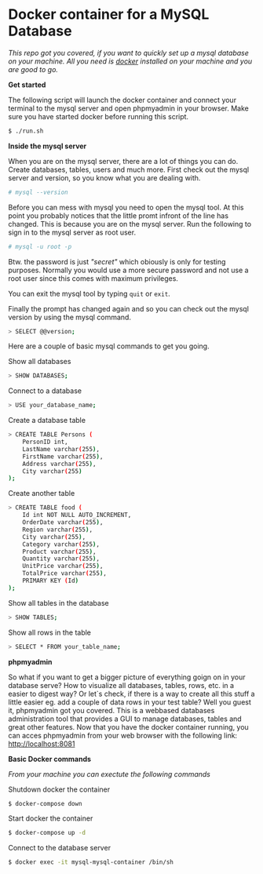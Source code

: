 # Docker container for a MySQL Database

*This repo got you covered, if you want to quickly set up a mysql database on your machine. All you need is [docker](htttp://docker.com) installed on your machine and you are good to go.*

**Get started**

The following script will launch the docker container and connect your terminal to the mysql server and open phpmyadmin in your browser. Make sure you have started docker before running this script.

```bash
$ ./run.sh
```

**Inside the mysql server**

When you are on the mysql server, there are a lot of things you can do. Create databases, tables, users and much more. First check out the mysql server and version, so you know what you are dealing with.

```bash
# mysql --version
```

Before you can mess with mysql you need to open the mysql tool. At this point you probably notices that the little promt infront of the line has changed. This is because you are on the mysql server. Run the following to sign in to the mysql server as root user.

```bash
# mysql -u root -p
```

Btw. the password is just *"secret"* which obiously is only for testing purposes. Normally you would use a more secure password and not use a root user since this comes with maximum privileges.

You can exit the mysql tool by typing `quit` or `exit`.

Finally the prompt has changed again and so you can check out the mysql version by using the mysql command. 

```bash
> SELECT @@version;
```

Here are a couple of basic mysql commands to get you going.

Show all databases

```bash
> SHOW DATABASES;
```

Connect to a database

```bash
> USE your_database_name;
```

Create a database table

```bash
> CREATE TABLE Persons (
    PersonID int,
    LastName varchar(255),
    FirstName varchar(255),
    Address varchar(255),
    City varchar(255)
);
```

Create another table
```bash
> CREATE TABLE food (
    Id int NOT NULL AUTO_INCREMENT,
    OrderDate varchar(255),
    Region varchar(255),
    City varchar(255),
    Category varchar(255),
    Product varchar(255),
    Quantity varchar(255),
    UnitPrice varchar(255),
    TotalPrice varchar(255),
    PRIMARY KEY (Id)
);
```

Show all tables in the database

```bash
> SHOW TABLES;
```

Show all rows in the table

```bash
> SELECT * FROM your_table_name;
```

**phpmyadmin**

So what if you want to get a bigger picture of everything goign on in your database serve? How to visualize all databases, tables, rows, etc. in a easier to digest way? Or let`s check, if there is a way to create all this stuff a little easier eg. add a couple of data rows in your test table? Well you guest it, phpmyadmin got you covered. This is a webbased databases administration tool that provides a GUI to manage databases, tables and great other features. Now that you have the docker container running, you can acces phpmyadmin from your web browser with the following link:
[http://localhost:8081](http://localhost:8081)

**Basic Docker commands**

*From your machine you can exectute the following commands*

Shutdown docker the container

```bash
$ docker-compose down
```

Start docker the container

```bash
$ docker-compose up -d
```

Connect to the database server

```bash
$ docker exec -it mysql-mysql-container /bin/sh
```
